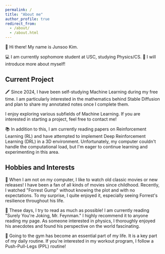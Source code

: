 ```yaml
---
permalink: /
title: "About me"
author_profile: true
redirect_from: 
  - /about/
  - /about.html
---
```



👋 Hi there! My name is Junsoo Kim.

💻 I am currently sophomore student at USC, studying Physics/CS.
👶 I will introduce more about myself!

## Current Project
🖍️ Since 2024, I have been self-studying Machine Learning during my free time. I am particularly interested in the mathematics behind Stable Diffusion and plan to share my annotated notes once I complete them.

I enjoy exploring various subfields of Machine Learning. If you are interested in starting a project, feel free to contact me!

📚 In addition to this, I am currently reading papers on Reinforcement Learning (RL) and have attempted to implement Deep Reinforcement Learning (DRL) in a 3D environment. Unfortunately, my computer couldn't handle the computational load, but I'm eager to continue learning and experimenting in this area.

## Hobbies and Interests
🎥 When I am not on my computer, I like to watch old classic movies or new releases! I have been a fan of all kinds of movies since childhood. Recently, I watched "Forrest Gump" without knowing the plot and with no expectations. To my surprise, I quite enjoyed it, especially seeing Forrest's resilience throughout his life.

📕 These days, I try to read as much as possible! I am currently reading "Surely You're Joking, Mr. Feynman." I highly recommend it to anyone reading my page. As someone interested in physics, I thoroughly enjoyed his anecdotes and found his perspective on the world fascinating.

💪 Going to the gym has become an essential part of my life. It is a key part of my daily routine. If you're interested in my workout program, I follow a Push-Pull-Legs (PPL) routine!
